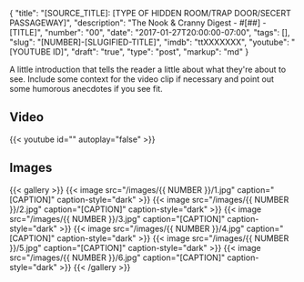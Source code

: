 {
    "title":        "[SOURCE_TITLE]: [TYPE OF HIDDEN ROOM/TRAP DOOR/SECERT PASSAGEWAY]",
    "description":  "The Nook & Cranny Digest - #[##] - [TITLE]",
    "number":       "00",
    "date":         "2017-01-27T20:00:00-07:00",
    "tags":         [],
    "slug":         "[NUMBER]-[SLUGIFIED-TITLE]",
    "imdb":         "ttXXXXXXX",
    "youtube":      "[YOUTUBE ID]",
    "draft":        "true",
    "type":         "post",
    "markup":       "md"
}

A little introduction that tells the reader a little about what they're about to see.
Include some context for the video clip if necessary and point out some humorous
anecdotes if you see fit.

## Video

{{< youtube id="" autoplay="false"  >}}


## Images

{{< gallery >}}
    {{< image src="/images/{{ NUMBER }}/1.jpg" caption="[CAPTION]" caption-style="dark" >}}
    {{< image src="/images/{{ NUMBER }}/2.jpg" caption="[CAPTION]" caption-style="dark" >}}
    {{< image src="/images/{{ NUMBER }}/3.jpg" caption="[CAPTION]" caption-style="dark" >}}
    {{< image src="/images/{{ NUMBER }}/4.jpg" caption="[CAPTION]" caption-style="dark" >}}
    {{< image src="/images/{{ NUMBER }}/5.jpg" caption="[CAPTION]" caption-style="dark" >}}
    {{< image src="/images/{{ NUMBER }}/6.jpg" caption="[CAPTION]" caption-style="dark" >}}
{{< /gallery >}}
